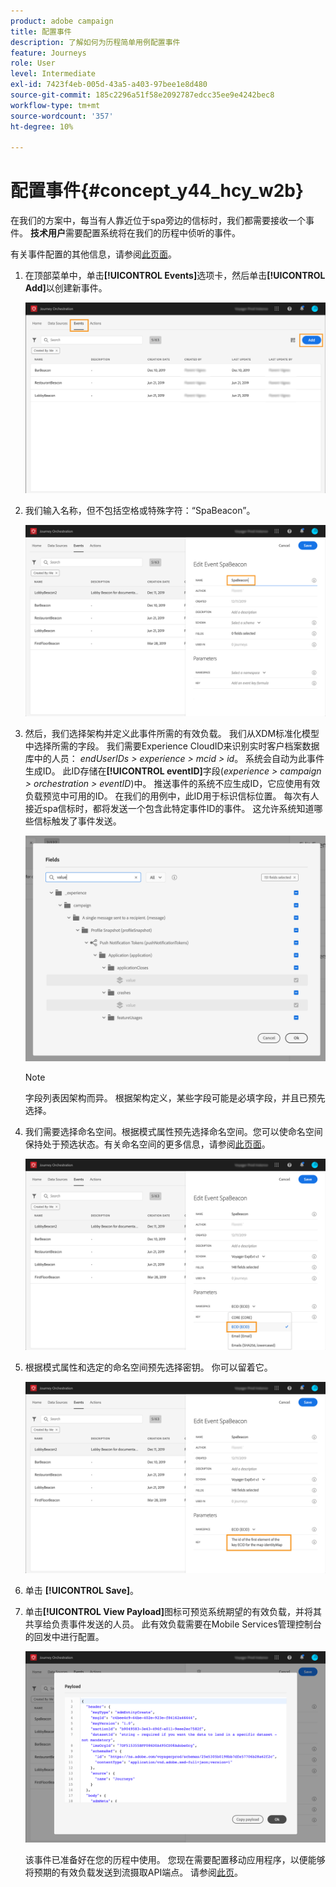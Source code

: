 ```yaml
---
product: adobe campaign
title: 配置事件
description: 了解如何为历程简单用例配置事件
feature: Journeys
role: User
level: Intermediate
exl-id: 7423f4eb-005d-43a5-a403-97bee1e8d480
source-git-commit: 185c2296a51f58e2092787edcc35ee9e4242bec8
workflow-type: tm+mt
source-wordcount: '357'
ht-degree: 10%

---
```


# 配置事件{#concept_y44_hcy_w2b}

在我们的方案中，每当有人靠近位于spa旁边的信标时，我们都需要接收一个事件。 **技术用户**&#x200B;需要配置系统将在我们的历程中侦听的事件。

有关事件配置的其他信息，请参阅[此页面](../event/about-events.md)。

1. 在顶部菜单中，单击&#x200B;**[!UICONTROL Events]**&#x200B;选项卡，然后单击&#x200B;**[!UICONTROL Add]**&#x200B;以创建新事件。

   ![](../assets/journeyuc1_1.png)

1. 我们输入名称，但不包括空格或特殊字符：“SpaBeacon”。

   ![](../assets/journeyuc1_2.png)

1. 然后，我们选择架构并定义此事件所需的有效负载。 我们从XDM标准化模型中选择所需的字段。 我们需要Experience CloudID来识别实时客户档案数据库中的人员： _endUserIDs > experience > mcid > id_。 系统会自动为此事件生成ID。 此ID存储在&#x200B;**[!UICONTROL eventID]**&#x200B;字段(_experience > campaign > orchestration > eventID_)中。 推送事件的系统不应生成ID，它应使用有效负载预览中可用的ID。 在我们的用例中，此ID用于标识信标位置。 每次有人接近spa信标时，都将发送一个包含此特定事件ID的事件。 这允许系统知道哪些信标触发了事件发送。

   ![](../assets/journeyuc1_3.png)

   >[!NOTE]
   >
   >字段列表因架构而异。 根据架构定义，某些字段可能是必填字段，并且已预先选择。

1. 我们需要选择命名空间。根据模式属性预先选择命名空间。您可以使命名空间保持处于预选状态。有关命名空间的更多信息，请参阅[此页面](../event/selecting-the-namespace.md)。

   ![](../assets/journeyuc1_6.png)

1. 根据模式属性和选定的命名空间预先选择密钥。 你可以留着它。

   ![](../assets/journeyuc1_5.png)

1. 单击 **[!UICONTROL Save]**。

1. 单击&#x200B;**[!UICONTROL View Payload]**&#x200B;图标可预览系统期望的有效负载，并将其共享给负责事件发送的人员。 此有效负载需要在Mobile Services管理控制台的回发中进行配置。

   ![](../assets/journeyuc1_7.png)

   该事件已准备好在您的历程中使用。 您现在需要配置移动应用程序，以便能够将预期的有效负载发送到流摄取API端点。 请参阅[此页](../event/additional-steps-to-send-events-to-journey-orchestration.md)。
